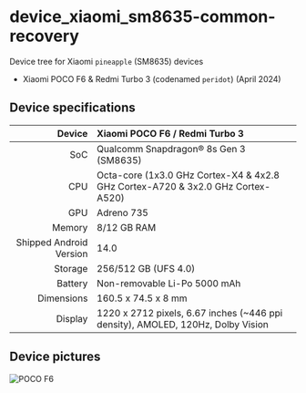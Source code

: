 # device_xiaomi_sm8635-common-recovery

Device tree for Xiaomi `pineapple` (SM8635) devices
- Xiaomi POCO F6 & Redmi Turbo 3 (codenamed `peridot`) (April 2024)

## Device specifications

Device                  | Xiaomi POCO F6 / Redmi Turbo 3
-----------------------:|:-------------------------------------
SoC                     | Qualcomm Snapdragon® 8s Gen 3 (SM8635)
CPU                     | Octa-core (1x3.0 GHz Cortex-X4 & 4x2.8 GHz Cortex-A720 & 3x2.0 GHz Cortex-A520)
GPU                     | Adreno 735
Memory                  | 8/12 GB RAM
Shipped Android Version | 14.0
Storage                 | 256/512 GB (UFS 4.0)
Battery                 | Non-removable Li-Po 5000 mAh
Dimensions              | 160.5 x 74.5 x 8 mm
Display                 | 1220 x 2712 pixels, 6.67 inches (~446 ppi density), AMOLED, 120Hz, Dolby Vision

## Device pictures

![ POCO F6 ](https://i02.appmifile.com/755_operator_sg/07/05/2024/6533de660f0c9a493e343af0dc4285be.png "POCO F6")
